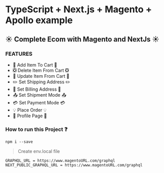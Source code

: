 # TypeScript + Next.js + Magento + Apollo example  

##  :sunny: Complete Ecom with Magento and NextJs :sunny:   

### FEATURES

- :handbag: Add Item To Cart :handbag:
- :negative_squared_cross_mark: Delete Item From Cart :negative_squared_cross_mark:
- :handbag: Update Item From Cart :handbag:
- :pencil2: Set Shipping Address :pencil2:
- :pencil: Set Billing Address :pencil:
- :outbox_tray: Set Shipment Mode :outbox_tray:
- :credit_card: Set Payment Mode :credit_card:
- :bulb: Place Order :bulb:
 - :boy: Profile Page :boy:

### How to run this Project :question:

```
npm i --save
```

> Create env.local file

```
GRAPHQL_URL = https://www.magentoURL.com/graphql  
NEXT_PUBLIC_GRAPHQL_URL = https://www.magentoURL.com/graphql
```
